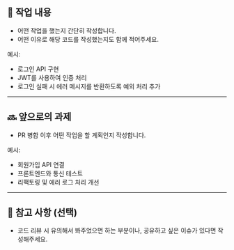 ## 📌 작업 내용  
- 어떤 작업을 했는지 간단히 작성합니다.  
- 어떤 이유로 해당 코드를 작성했는지도 함께 적어주세요.  

예시:  
- 로그인 API 구현  
- JWT를 사용하여 인증 처리  
- 로그인 실패 시 에러 메시지를 반환하도록 예외 처리 추가  

---

## 🔜 앞으로의 과제  
- PR 병합 이후 어떤 작업을 할 계획인지 작성합니다.  

예시:  
- 회원가입 API 연결  
- 프론트엔드와 통신 테스트  
- 리팩토링 및 에러 로그 처리 개선  

---

## 📎 참고 사항 (선택)  
- 코드 리뷰 시 유의해서 봐주었으면 하는 부분이나, 공유하고 싶은 이슈가 있다면 작성해주세요.  
